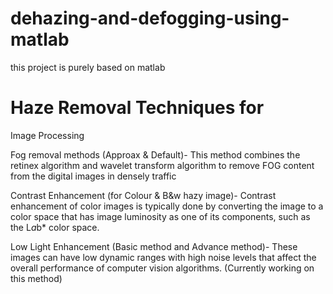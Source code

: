 # dehazing-and-defogging-using-matlab
this project is purely based on matlab

# Haze Removal Techniques for
Image Processing


Fog removal methods (Approax & Default)- This method combines the retinex algorithm and wavelet transform algorithm to remove FOG content from the digital images in densely traffic


Contrast Enhancement (for Colour & B&w hazy image)- Contrast enhancement of color images is typically done by converting the image to a color space that has image luminosity as one of its components, such as the L*a*b* color space.


Low Light Enhancement (Basic method and Advance method)- These images can have low dynamic ranges with high noise levels that affect the overall performance of computer vision algorithms. (Currently working on this method)


